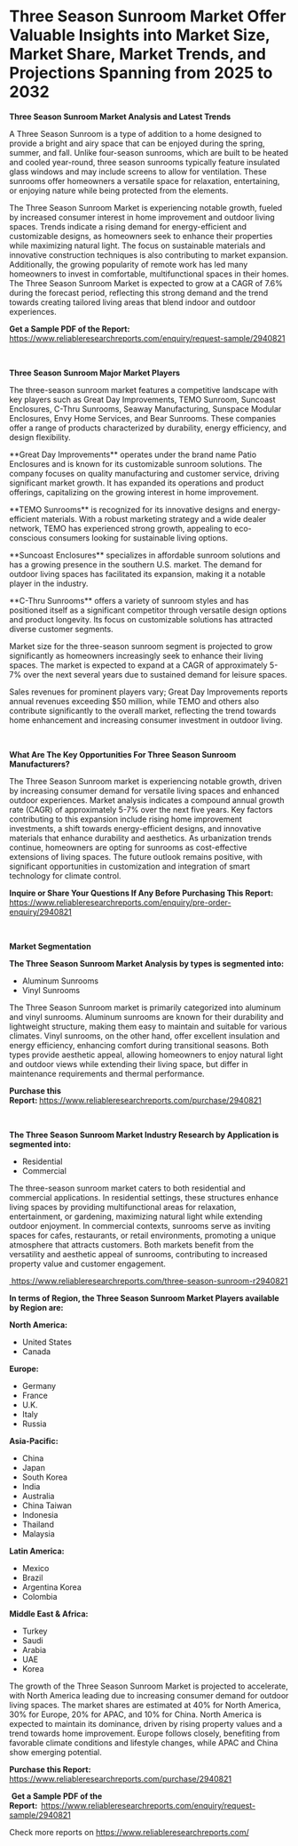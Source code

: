 <p><h1>Three Season Sunroom Market Offer Valuable Insights into Market Size, Market Share, Market Trends, and Projections Spanning from 2025 to 2032</h1></p><p><strong>Three Season Sunroom Market Analysis and Latest Trends</strong></p>
<p><p>A Three Season Sunroom is a type of addition to a home designed to provide a bright and airy space that can be enjoyed during the spring, summer, and fall. Unlike four-season sunrooms, which are built to be heated and cooled year-round, three season sunrooms typically feature insulated glass windows and may include screens to allow for ventilation. These sunrooms offer homeowners a versatile space for relaxation, entertaining, or enjoying nature while being protected from the elements.</p><p>The Three Season Sunroom Market is experiencing notable growth, fueled by increased consumer interest in home improvement and outdoor living spaces. Trends indicate a rising demand for energy-efficient and customizable designs, as homeowners seek to enhance their properties while maximizing natural light. The focus on sustainable materials and innovative construction techniques is also contributing to market expansion. Additionally, the growing popularity of remote work has led many homeowners to invest in comfortable, multifunctional spaces in their homes. The Three Season Sunroom Market is expected to grow at a CAGR of 7.6% during the forecast period, reflecting this strong demand and the trend towards creating tailored living areas that blend indoor and outdoor experiences.</p></p>
<p><strong>Get a Sample PDF of the Report:&nbsp;</strong> <a href="https://www.reliableresearchreports.com/enquiry/request-sample/2940821?utm_campaign=2216&utm_medium=2&utm_source=Github&utm_content=ia&utm_term=15032025&utm_id=three-season-sunroom">https://www.reliableresearchreports.com/enquiry/request-sample/2940821</a></p>
<p>&nbsp;</p>
<p><strong>Three Season Sunroom Major Market Players</strong></p>
<p><p>The three-season sunroom market features a competitive landscape with key players such as Great Day Improvements, TEMO Sunroom, Suncoast Enclosures, C-Thru Sunrooms, Seaway Manufacturing, Sunspace Modular Enclosures, Envy Home Services, and Bear Sunrooms. These companies offer a range of products characterized by durability, energy efficiency, and design flexibility.</p><p>**Great Day Improvements** operates under the brand name Patio Enclosures and is known for its customizable sunroom solutions. The company focuses on quality manufacturing and customer service, driving significant market growth. It has expanded its operations and product offerings, capitalizing on the growing interest in home improvement.</p><p>**TEMO Sunrooms** is recognized for its innovative designs and energy-efficient materials. With a robust marketing strategy and a wide dealer network, TEMO has experienced strong growth, appealing to eco-conscious consumers looking for sustainable living options.</p><p>**Suncoast Enclosures** specializes in affordable sunroom solutions and has a growing presence in the southern U.S. market. The demand for outdoor living spaces has facilitated its expansion, making it a notable player in the industry.</p><p>**C-Thru Sunrooms** offers a variety of sunroom styles and has positioned itself as a significant competitor through versatile design options and product longevity. Its focus on customizable solutions has attracted diverse customer segments.</p><p>Market size for the three-season sunroom segment is projected to grow significantly as homeowners increasingly seek to enhance their living spaces. The market is expected to expand at a CAGR of approximately 5-7% over the next several years due to sustained demand for leisure spaces.</p><p>Sales revenues for prominent players vary; Great Day Improvements reports annual revenues exceeding $50 million, while TEMO and others also contribute significantly to the overall market, reflecting the trend towards home enhancement and increasing consumer investment in outdoor living.</p></p>
<p>&nbsp;</p>
<p><strong>What Are The Key Opportunities For Three Season Sunroom Manufacturers?</strong></p>
<p><p>The Three Season Sunroom market is experiencing notable growth, driven by increasing consumer demand for versatile living spaces and enhanced outdoor experiences. Market analysis indicates a compound annual growth rate (CAGR) of approximately 5-7% over the next five years. Key factors contributing to this expansion include rising home improvement investments, a shift towards energy-efficient designs, and innovative materials that enhance durability and aesthetics. As urbanization trends continue, homeowners are opting for sunrooms as cost-effective extensions of living spaces. The future outlook remains positive, with significant opportunities in customization and integration of smart technology for climate control.</p></p>
<p><strong>Inquire or Share Your Questions If Any Before Purchasing This Report:</strong> <a href="https://www.reliableresearchreports.com/enquiry/pre-order-enquiry/2940821?utm_campaign=2216&utm_medium=2&utm_source=Github&utm_content=ia&utm_term=15032025&utm_id=three-season-sunroom">https://www.reliableresearchreports.com/enquiry/pre-order-enquiry/2940821</a></p>
<p>&nbsp;</p>
<p><strong>Market Segmentation</strong></p>
<p><strong>The Three Season Sunroom Market Analysis by types is segmented into:</strong></p>
<p><ul><li>Aluminum Sunrooms</li><li>Vinyl Sunrooms</li></ul></p>
<p><p>The Three Season Sunroom market is primarily categorized into aluminum and vinyl sunrooms. Aluminum sunrooms are known for their durability and lightweight structure, making them easy to maintain and suitable for various climates. Vinyl sunrooms, on the other hand, offer excellent insulation and energy efficiency, enhancing comfort during transitional seasons. Both types provide aesthetic appeal, allowing homeowners to enjoy natural light and outdoor views while extending their living space, but differ in maintenance requirements and thermal performance.</p></p>
<p><strong>Purchase this Report:&nbsp;</strong><a href="https://www.reliableresearchreports.com/purchase/2940821?utm_campaign=2216&utm_medium=2&utm_source=Github&utm_content=ia&utm_term=15032025&utm_id=three-season-sunroom">https://www.reliableresearchreports.com/purchase/2940821</a></p>
<p>&nbsp;</p>
<p><strong>The Three Season Sunroom Market Industry Research by Application is segmented into:</strong></p>
<p><ul><li>Residential</li><li>Commercial</li></ul></p>
<p><p>The three-season sunroom market caters to both residential and commercial applications. In residential settings, these structures enhance living spaces by providing multifunctional areas for relaxation, entertainment, or gardening, maximizing natural light while extending outdoor enjoyment. In commercial contexts, sunrooms serve as inviting spaces for cafes, restaurants, or retail environments, promoting a unique atmosphere that attracts customers. Both markets benefit from the versatility and aesthetic appeal of sunrooms, contributing to increased property value and customer engagement.</p></p>
<p><a href="https://www.reliableresearchreports.com/three-season-sunroom-r2940821?utm_campaign=2216&utm_medium=2&utm_source=Github&utm_content=ia&utm_term=15032025&utm_id=three-season-sunroom">&nbsp;https://www.reliableresearchreports.com/three-season-sunroom-r2940821</a></p>
<p><strong>In terms of Region, the Three Season Sunroom Market Players available by Region are:</strong></p>
<p>
    <p> <strong> North America: </strong>
        <ul>
            <li>United States</li>
            <li>Canada</li>
        </ul>
        </p> 
    <p> <strong> Europe: </strong>
        <ul>
            <li>Germany</li>
            <li>France</li>
            <li>U.K.</li>
            <li>Italy</li>
            <li>Russia</li>
        </ul>
        </p> 
    <p> <strong> Asia-Pacific: </strong>
        <ul>
            <li>China</li>
            <li>Japan</li>
            <li>South Korea</li>
            <li>India</li>
            <li>Australia</li>
            <li>China Taiwan</li>
            <li>Indonesia</li>
            <li>Thailand</li>
            <li>Malaysia</li>
        </ul>
        </p> 
    <p> <strong> Latin America: </strong>
        <ul>
            <li>Mexico</li>
            <li>Brazil</li>
            <li>Argentina Korea</li>
            <li>Colombia</li>
        </ul>
        </p> 
    <p> <strong> Middle East & Africa: </strong>
        <ul>
            <li>Turkey</li>
            <li>Saudi</li>
            <li>Arabia</li>
            <li>UAE</li>
            <li>Korea</li>
        </ul>
    </p>
    </p>
<p><p>The growth of the Three Season Sunroom Market is projected to accelerate, with North America leading due to increasing consumer demand for outdoor living spaces. The market shares are estimated at 40% for North America, 30% for Europe, 20% for APAC, and 10% for China. North America is expected to maintain its dominance, driven by rising property values and a trend towards home improvement. Europe follows closely, benefiting from favorable climate conditions and lifestyle changes, while APAC and China show emerging potential.</p></p>
<p><strong>Purchase this Report: </strong><a href="https://www.reliableresearchreports.com/purchase/2940821?utm_campaign=2216&utm_medium=2&utm_source=Github&utm_content=ia&utm_term=15032025&utm_id=three-season-sunroom">https://www.reliableresearchreports.com/purchase/2940821</a></p>
<p>&nbsp;<strong>Get a Sample PDF of the Report:&nbsp;&nbsp;</strong><a href="https://www.reliableresearchreports.com/enquiry/request-sample/2940821?utm_campaign=2216&utm_medium=2&utm_source=Github&utm_content=ia&utm_term=15032025&utm_id=three-season-sunroom">https://www.reliableresearchreports.com/enquiry/request-sample/2940821</a></p>
<p><strong></strong></p>
<p>Check more reports on <a href="https://www.reliableresearchreports.com/?utm_campaign=2216&utm_medium=2&utm_source=Github&utm_content=ia&utm_term=15032025&utm_id=three-season-sunroom">https://www.reliableresearchreports.com/</a></p>